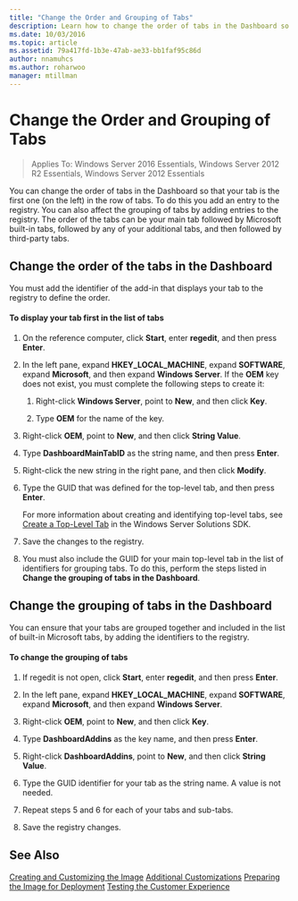```yaml
---
title: "Change the Order and Grouping of Tabs"
description: Learn how to change the order of tabs in the Dashboard so that your tab is the first one (on the left) in the row of tabs.
ms.date: 10/03/2016
ms.topic: article
ms.assetid: 79a417fd-1b3e-47ab-ae33-bb1faf95c86d
author: nnamuhcs
ms.author: roharwoo
manager: mtillman
---
```


# Change the Order and Grouping of Tabs

>Applies To: Windows Server 2016 Essentials, Windows Server 2012 R2 Essentials, Windows Server 2012 Essentials

You can change the order of tabs in the Dashboard so that your tab is the first one (on the left) in the row of tabs. To do this you add an entry to the registry. You can also affect the grouping of tabs by adding entries to the registry. The order of the tabs can be your main tab followed by Microsoft built-in tabs, followed by any of your additional tabs, and then followed by third-party tabs.

## Change the order of the tabs in the Dashboard
 You must add the identifier of the add-in that displays your tab to the registry to define the order.

#### To display your tab first in the list of tabs

1.  On the reference computer, click **Start**, enter **regedit**, and then press **Enter**.

2.  In the left pane, expand **HKEY_LOCAL_MACHINE**, expand **SOFTWARE**, expand **Microsoft**, and then expand **Windows Server**. If the **OEM** key does not exist, you must complete the following steps to create it:

    1.  Right-click **Windows Server**, point to **New**, and then click **Key**.

    2.  Type **OEM** for the name of the key.

3.  Right-click **OEM**, point to **New**, and then click **String Value**.

4.  Type **DashboardMainTabID** as the string name, and then press **Enter**.

5.  Right-click the new string in the right pane, and then click **Modify**.

6.  Type the GUID that was defined for the top-level tab, and then press **Enter**.

     For more information about creating and identifying top-level tabs, see [Create a Top-Level Tab](/previous-versions/windows/server-essentials/gg513957(v=msdn.10)) in the Windows Server Solutions SDK.

7.  Save the changes to the registry.

8.  You must also include the GUID for your main top-level tab in the list of identifiers for grouping tabs. To do this, perform the steps listed in **Change the grouping of tabs in the Dashboard**.

## Change the grouping of tabs in the Dashboard
 You can ensure that your tabs are grouped together and included in the list of built-in Microsoft tabs, by adding the identifiers to the registry.

#### To change the grouping of tabs

1.  If regedit is not open, click **Start**, enter **regedit**, and then press **Enter**.

2.  In the left pane, expand **HKEY_LOCAL_MACHINE**, expand **SOFTWARE**, expand **Microsoft**, and then expand **Windows Server**.

3.  Right-click **OEM**, point to **New**, and then click **Key**.

4.  Type **DashboardAddins** as the key name, and then press **Enter**.

5.  Right-click **DashboardAddins**, point to **New**, and then click **String Value**.

6.  Type the GUID identifier for your tab as the string name. A value is not needed.

7.  Repeat steps 5 and 6 for each of your tabs and sub-tabs.

8.  Save the registry changes.

## See Also
 [Creating and Customizing the Image](Creating-and-Customizing-the-Image.md)
 [Additional Customizations](Additional-Customizations.md)
 [Preparing the Image for Deployment](Preparing-the-Image-for-Deployment.md)
 [Testing the Customer Experience](Testing-the-Customer-Experience.md)
